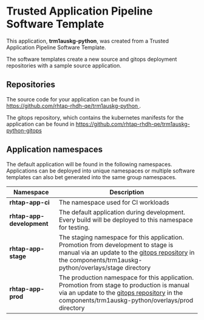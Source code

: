 # Trusted Application Pipeline Software Template

This application, **trm1auskg-python**, was created from a Trusted Application Pipeline Software Template.

The software templates create a new source and gitops deployment repositories with a sample source application. 

## Repositories

The source code for your application can be found in [https://github.com/rhtap-rhdh-qe/trm1auskg-python ](https://github.com/rhtap-rhdh-qe/trm1auskg-python ).
 
The gitops repository, which contains the kubernetes manifests for the application can be found in 
[https://github.com/rhtap-rhdh-qe/trm1auskg-python-gitops ](https://github.com/rhtap-rhdh-qe/trm1auskg-python-gitops ) 

## Application namespaces 

The default application will be found in the following namespaces. Applications can be deployed into unique namespaces or multiple software templates can also bet generated into the same group namespaces.  

|  Namespace   |  Description   |  
| -------- | -------- |
| **rhtap-app-ci** | The namespace used for CI workloads |
| **rhtap-app-development** | The default application during development. Every build will be deployed to this namespace for testing. |
| **rhtap-app-stage** | The staging namespace for this application. Promotion from development to stage is manual via an update to the [gitops repository](https://github.com/rhtap-rhdh-qe/trm1auskg-python-gitops ) in the components/trm1auskg-python/overlays/stage directory |
| **rhtap-app-prod** | The production namespace for this application. Promotion from stage to production is manual via an update to the [gitops repository](https://github.com/rhtap-rhdh-qe/trm1auskg-python-gitops ) in the components/trm1auskg-python/overlays/prod directory |